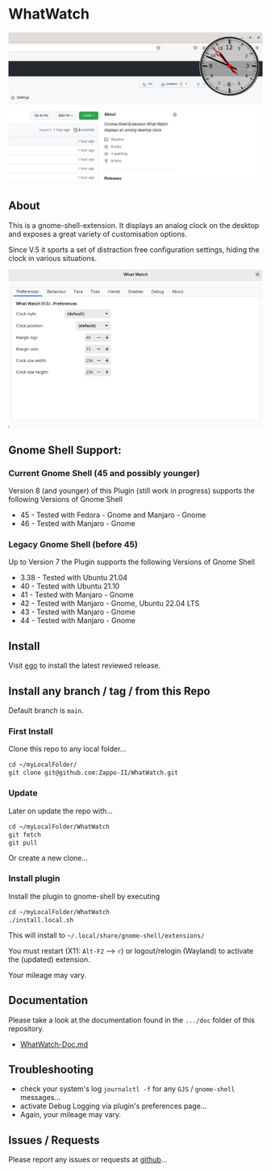 # WhatWatch

![Screenshot showing WhatWatch clock on desktop with browser window opened behind it...](doc/WhatWatch.png "Screenshot showing WhatWatch in action...")

## About

This is a gnome-shell-extension. It displays an analog clock on the desktop and exposes a great variety of customisation options.

Since V.5 it sports a set of distraction free configuration settings, hiding the clock in various situations.

![Screenshot showing WhatWatch settings page...](doc/WhatWatch-Settings.png "Screenshot showing WhatWatch settings dialog in action...")

## Gnome Shell Support:

### Current Gnome Shell (45 and possibly younger)

Version 8 (and younger) of this Plugin (still work in progress) supports the following Versions of Gnome Shell

* 45 - Tested with Fedora - Gnome and Manjaro - Gnome
* 46 - Tested with Manjaro - Gnome

### Legacy Gnome Shell (before 45)

Up to Version 7 the Plugin supports the following Versions of Gnome Shell

* 3.38 - Tested with Ubuntu 21.04
* 40 - Tested with Ubuntu 21.10
* 41 - Tested with Manjaro - Gnome
* 42 - Tested with Manjaro - Gnome, Ubuntu 22.04 LTS
* 43 - Tested with Manjaro - Gnome
* 44 - Tested with Manjaro - Gnome

## Install

Visit [ego](https://extensions.gnome.org/extension/4806/what-watch/) to install the latest reviewed release.

## Install any branch / tag / from this Repo

Default branch is `main`.

### First Install

Clone this repo to any local folder...

```
cd ~/myLocalFolder/
git clone git@github.com:Zappo-II/WhatWatch.git
```

###  Update

Later on update the repo with...

```
cd ~/myLocalFolder/WhatWatch
git fetch
git pull
```

Or create a new clone...

### Install plugin

Install the plugin to gnome-shell by executing 

```
cd ~/myLocalFolder/WhatWatch
./install.local.sh
```

This will install to `~/.local/share/gnome-shell/extensions/`

You must restart (X11: `Alt-F2` --> `r`) or logout/relogin (Wayland) to activate the (updated) extension.

Your mileage may vary.

## Documentation

Please take a look at the documentation found in the `.../doc` folder of this repository.

* [WhatWatch-Doc.md](doc/WhatWatch-Doc.md)

## Troubleshooting

* check your system's log `journalctl -f` for any `GJS` / `gnome-shell` messages...
* activate Debug Logging via plugin's preferences page...
* Again, your mileage may vary.

## Issues / Requests

Please report any issues or requests at [github](https://github.com/Zappo-II/WhatWatch/issues)...
